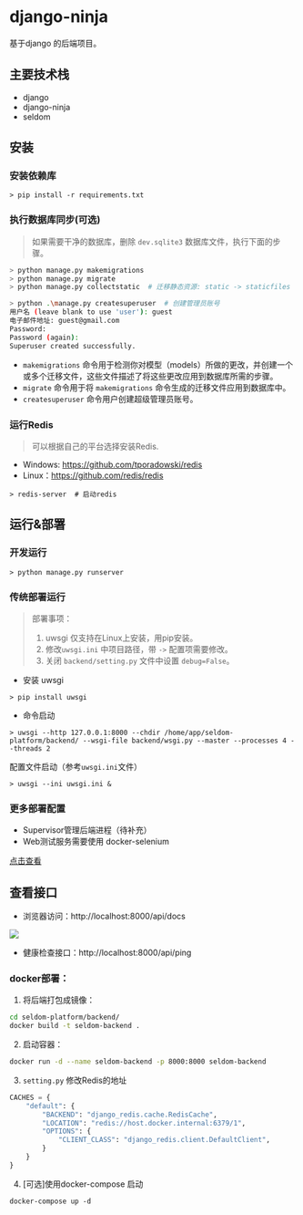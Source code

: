 # django-ninja

基于django 的后端项目。

## 主要技术栈

* django
* django-ninja
* seldom

## 安装

### 安装依赖库

```shell
> pip install -r requirements.txt
```

### 执行数据库同步(可选)

> 如果需要干净的数据库，删除 `dev.sqlite3` 数据库文件，执行下面的步骤。

```bash
> python manage.py makemigrations
> python manage.py migrate
> python manage.py collectstatic  # 迁移静态资源: static -> staticfiles

> python .\manage.py createsuperuser  # 创建管理员账号
用户名 (leave blank to use 'user'): guest
电子邮件地址: guest@gmail.com
Password:
Password (again):
Superuser created successfully.
```

* `makemigrations` 命令用于检测你对模型（models）所做的更改，并创建一个或多个迁移文件，这些文件描述了将这些更改应用到数据库所需的步骤。
* `migrate` 命令用于将 `makemigrations` 命令生成的迁移文件应用到数据库中。
* `createsuperuser` 命令用户创建超级管理员账号。

### 运行Redis

> 可以根据自己的平台选择安装Redis.

- Windows: https://github.com/tporadowski/redis
- Linux：https://github.com/redis/redis

```shell
> redis-server  # 启动redis
```

## 运行&部署

### 开发运行

```shell
> python manage.py runserver
```

### 传统部署运行

> 部署事项：
> 1. uwsgi 仅支持在Linux上安装，用pip安装。
> 2. 修改`uwsgi.ini` 中项目路径，带 `->` 配置项需要修改。
> 3. 关闭 `backend/setting.py` 文件中设置 `debug=False`。

* 安装 uwsgi

```shell
> pip install uwsgi
```

* 命令启动

```shell
> uwsgi --http 127.0.0.1:8000 --chdir /home/app/seldom-platform/backend/ --wsgi-file backend/wsgi.py --master --processes 4 --threads 2
```

配置文件启动（参考`uwsgi.ini`文件）

```shell
> uwsgi --ini uwsgi.ini &
```

### 更多部署配置

* Supervisor管理后端进程（待补充）
* Web测试服务需要使用 docker-selenium

[点击查看](./docs/deploy.md)

## 查看接口

* 浏览器访问：http://localhost:8000/api/docs

![](./api.png)

* 健康检查接口：http://localhost:8000/api/ping


### docker部署：

1. 将后端打包成镜像：

```bash
cd seldom-platform/backend/
docker build -t seldom-backend .
```

2. 启动容器：

```bash
docker run -d --name seldom-backend -p 8000:8000 seldom-backend
```

3. `setting.py` 修改Redis的地址

```py
CACHES = {
    "default": {
        "BACKEND": "django_redis.cache.RedisCache",
        "LOCATION": "redis://host.docker.internal:6379/1",
        "OPTIONS": {
            "CLIENT_CLASS": "django_redis.client.DefaultClient",
        }
    }
}
```


4. [可选]使用docker-compose 启动
```shell
docker-compose up -d
```
